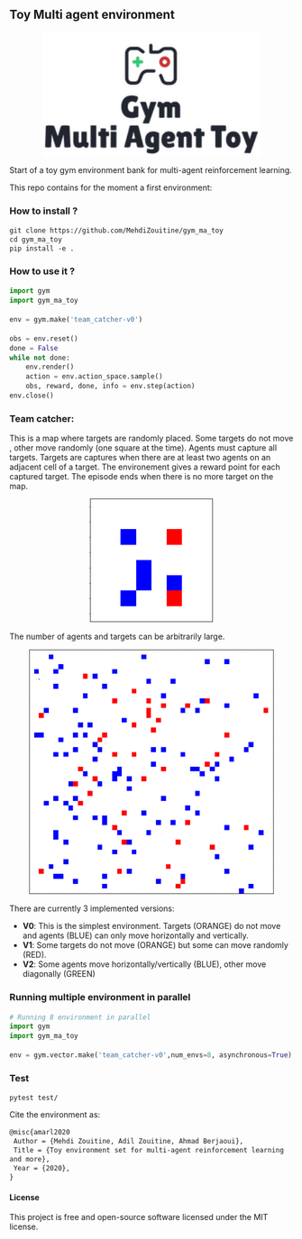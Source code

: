 ## Toy Multi agent environment

<p align="center">
  <img height="220px" src="https://github.com/MehdiZouitine/gym_ma_toy/blob/master/img/logo.png?raw=true" alt="ma_gym_logo">
</p>
Start of a toy gym environment bank for multi-agent reinforcement learning.

This repo contains for the moment a first environment:

### How to install ?
```
git clone https://github.com/MehdiZouitine/gym_ma_toy
cd gym_ma_toy
pip install -e .
```


### How to use it ?

```python
import gym
import gym_ma_toy

env = gym.make('team_catcher-v0')

obs = env.reset()
done = False
while not done:
    env.render()
    action = env.action_space.sample()
    obs, reward, done, info = env.step(action)
env.close()
```

### Team catcher:

This is a map where targets are randomly placed. Some targets do not move
, other move randomly (one square at the time).
Agents must capture all targets. Targets are captures when there are at least
 two agents on an adjacent cell of a target.
The environement gives a reward point for each captured target.
The episode ends when there is no more target on the map.
<p align="center">
<img  src="https://github.com/MehdiZouitine/gym_ma_toy/blob/master/img/team_catcher_gif.gif?raw=true" alt="ma_gym_logo">
</p>
The number of agents and targets can be arbitrarily large.
<p align="center">
<img  src="https://github.com/MehdiZouitine/gym_ma_toy/blob/master/img/team_catcher_gif_big.gif?raw=true" alt="ma_gym_logo">
</p>
There are currently 3 implemented versions:

- **V0**: This is the simplest environment. Targets (ORANGE) do not move and
 agents (BLUE) can only move horizontally and vertically.
- **V1**: Some targets do not move (ORANGE) but some can move randomly (RED).
- **V2**: Some agents move horizontally/vertically (BLUE), other move
 diagonally (GREEN)

### Running multiple environment in parallel

```py
# Running 8 environment in parallel
import gym
import gym_ma_toy

env = gym.vector.make('team_catcher-v0',num_envs=8, asynchronous=True)  
```

### Test

```
pytest test/
```

Cite the environment as:
```
@misc{amarl2020
 Author = {Mehdi Zouitine, Adil Zouitine, Ahmad Berjaoui},
 Title = {Toy environment set for multi-agent reinforcement learning and more},
 Year = {2020},
}
```
#### License

This project is free and open-source software licensed under the MIT license.

